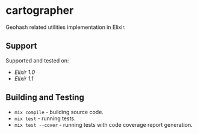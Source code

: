 # cartographer

Geohash related utilities implementation in Elixir.

## Support

Supported and tested on:

- *Elixir 1.0*
- *Elixir 1.1*

## Building and Testing

- `mix compile` - building source code.
- `mix test` - running tests.
- `mix test --cover` - running tests with code coverage report generation.
